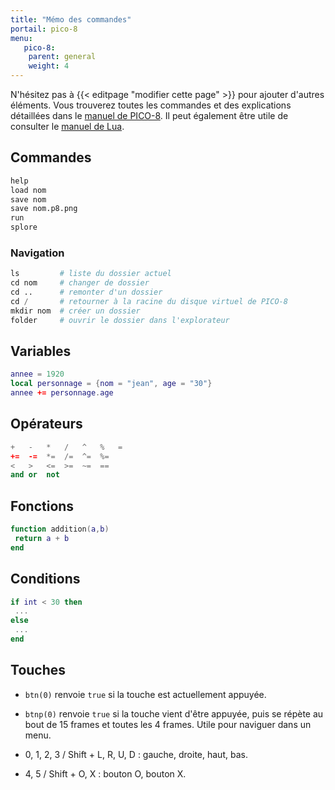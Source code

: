 ```yaml
---
title: "Mémo des commandes"
portail: pico-8
menu:
   pico-8:
    parent: general
    weight: 4
---
```


N'hésitez pas à {{< editpage "modifier cette page" >}} pour ajouter d'autres éléments. Vous trouverez toutes les commandes et des explications détaillées dans le [manuel de PICO-8](https://www.lexaloffle.com/pico-8.php?page=manual). Il peut également être utile de consulter le [manuel de Lua](http://www.lua.org/).

## Commandes

```s
help
load nom
save nom
save nom.p8.png
run
splore
```

### Navigation

```s
ls         # liste du dossier actuel
cd nom     # changer de dossier
cd ..      # remonter d'un dossier
cd /       # retourner à la racine du disque virtuel de PICO-8
mkdir nom  # créer un dossier
folder     # ouvrir le dossier dans l'explorateur
```

## Variables

```lua
annee = 1920
local personnage = {nom = "jean", age = "30"}
annee += personnage.age
```

## Opérateurs

```lua
+   -   *   /   ^   %   =
+=  -=  *=  /=  ^=  %=
<   >   <=  >=  ~=  ==
and or  not
```

## Fonctions

```lua
function addition(a,b)
 return a + b
end
```

## Conditions

```lua
if int < 30 then
 ...
else
 ...
end
```

## Touches

- `btn(0)` renvoie `true` si la touche est actuellement appuyée.
- `btnp(0)` renvoie `true` si la touche vient d'être appuyée, puis se répète au bout de 15 frames et toutes les 4 frames. Utile pour naviguer dans un menu.

- 0, 1, 2, 3 / Shift + L, R, U, D : gauche, droite, haut, bas.
- 4, 5 / Shift + O, X : bouton O, bouton X.
